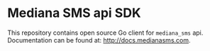 # Mediana SMS api SDK

This repository contains open source Go client for `mediana_sms` api. Documentation can be found at: <http://docs.medianasms.com>.
